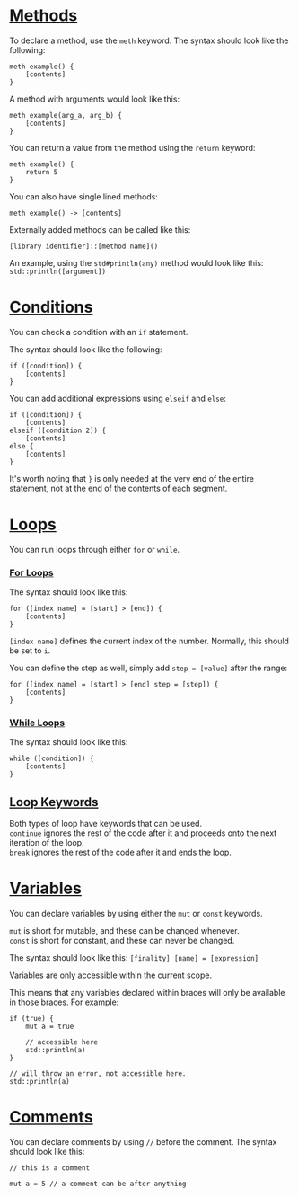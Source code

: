 # <u> Methods </u>

To declare a method, use the `meth` keyword.
The syntax should look like the following:
```
meth example() {
    [contents]
}
```

A method with arguments would look like this:
```
meth example(arg_a, arg_b) {
    [contents]
}
```

You can return a value from the method using the `return` keyword:
```
meth example() {
    return 5
}
```

You can also have single lined methods:
```
meth example() -> [contents]
```

Externally added methods can be called like this:
```
[library identifier]::[method name]()
```

An example, using the `std#println(any)` method would look like this:
`std::println([argument])`

# <u> Conditions </u>
You can check a condition with an `if` statement.

The syntax should look like the following:
```
if ([condition]) {
    [contents]
}
```

You can add additional expressions using `elseif` and `else`:
```
if ([condition]) {
    [contents]
elseif ([condition 2]) {
    [contents]
else {
    [contents]
}
```

It's worth noting that `}` is only needed at the very end of the entire
statement, not at the end of the contents of each segment.

# <u> Loops </u>
You can run loops through either `for` or `while`.

### <u> For Loops </u>
The syntax should look like this:
```
for ([index name] = [start] > [end]) {
    [contents]
}
```

`[index name]` defines the current index of the number. Normally, this should be set to `i`.

You can define the step as well, simply add `step = [value]` after the range:
```
for ([index name] = [start] > [end] step = [step]) {
    [contents]
}
```

### <u> While Loops </u>
The syntax should look like this:
```
while ([condition]) {
    [contents]
}
```

## <u> Loop Keywords </u>
Both types of loop have keywords that can be used.<br>
`continue` ignores the rest of the code after it and proceeds onto the next iteration of the loop.<br>
`break` ignores the rest of the code after it and ends the loop.

# <u> Variables </u>
You can declare variables by using either the `mut` or `const` keywords.

`mut` is short for mutable, and these can be changed whenever. <br>
`const` is short for constant, and these can never be changed.

The syntax should look like this:
`[finality] [name] = [expression]`

Variables are only accessible within the current scope.

This means that any variables declared within braces will only
be available in those braces. For example:

```
if (true) {
    mut a = true
    
    // accessible here
    std::println(a)
}

// will throw an error, not accessible here.
std::println(a)
```

# <u> Comments </u>
You can declare comments by using `//` before the comment.
The syntax should look like this:

```
// this is a comment

mut a = 5 // a comment can be after anything
```